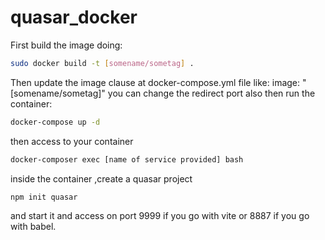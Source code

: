 # quasar_docker

First build the image doing:
```bash
sudo docker build -t [somename/sometag] .
```

Then update the image clause at docker-compose.yml file like:
	image: "[somename/sometag]"
you can change the redirect port also then run the container:


```bash
docker-compose up -d
```

then access to your container 
```bash
docker-composer exec [name of service provided] bash
```
inside the container ,create a quasar project

```bash
npm init quasar
```

and start it and access on port 9999 if you go with vite or 8887 if you go with babel. 
